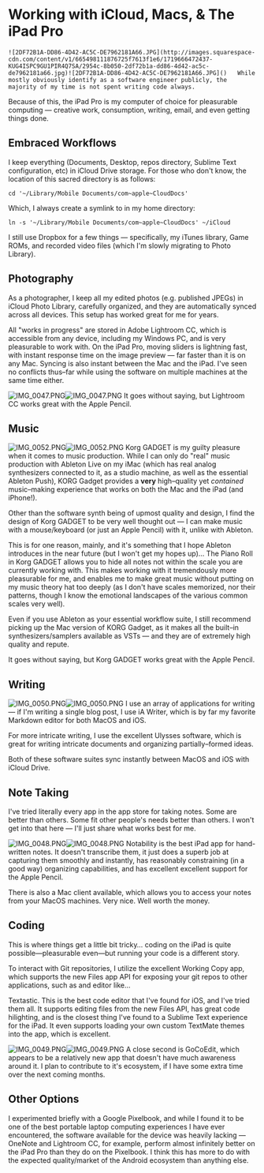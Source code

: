 # Working with iCloud, Macs, &amp; The iPad Pro

    ![2DF72B1A-DD86-4D42-AC5C-DE7962181A66.JPG](http://images.squarespace-cdn.com/content/v1/665498111876725f7613f1e6/1719666472437-KUG4ISPC9GU1PIR4Q7SA/2954c-8b050-2df72b1a-dd86-4d42-ac5c-de7962181a66.jpg)![2DF72B1A-DD86-4D42-AC5C-DE7962181A66.JPG]()   While mostly obviously identify as a software engineer publicly, the majority of my time is not spent writing code always.

 Because of this, the iPad Pro is my computer of choice for pleasurable computing — creative work, consumption, writing, email, and even getting things done.

 ## Embraced Workflows

 I keep everything (Documents, Desktop, repos directory, Sublime Text configuration, etc) in iCloud Drive storage. For those who don't know, the location of this sacred directory is as follows:

 
```
cd '~/Library/Mobile Documents/com~apple~CloudDocs'
```
 Which, I always create a symlink to in my home directory:

 
```
ln -s '~/Library/Mobile Documents/com~apple~CloudDocs' ~/iCloud
```
 I still use Dropbox for a few things — specifically, my iTunes library, Game ROMs, and recorded video files (which I'm slowly migrating to Photo Library).

 ## Photography

 As a photographer, I keep all my edited photos (e.g. published JPEGs) in iCloud Photo Library, carefully organized, and they are automatically synced across all devices. This setup has worked great for me for years.

 All "works in progress" are stored in Adobe Lightroom CC, which is accessible from any device, including my Windows PC, and is very pleasurable to work with. On the iPad Pro, moving sliders is lightning fast, with instant response time on the image preview — far faster than it is on any Mac. Syncing is also instant between the Mac and the iPad. I've seen no conflicts thus–far while using the software on multiple machines at the same time either.

   ![IMG_0047.PNG](http://images.squarespace-cdn.com/content/v1/665498111876725f7613f1e6/1719666466817-YENGTIUBJA6NPWNYZD66/181c8-a05ef-img_0047.png)![IMG_0047.PNG]()   It goes without saying, but Lightroom CC works great with the Apple Pencil.

 ## Music

   ![IMG_0052.PNG](http://images.squarespace-cdn.com/content/v1/665498111876725f7613f1e6/1719666517002-5UKMC1GYSHPZW4ZAW7H8/d8af5-b1dea-img_0052.png)![IMG_0052.PNG]()   Korg GADGET is my guilty pleasure when it comes to music production. While I can only do "real" music production with Ableton Live on my iMac (which has real analog synthesizers connected to it, as a studio machine, as well as the essential Ableton Push), KORG Gadget provides a **very** high–quality yet *contained* music–making experience that works on both the Mac and the iPad (and iPhone!). 

 Other than the software synth being of upmost quality and design, I find the design of Korg GADGET to be very well thought out — I can make music with a mouse/keyboard (or just an Apple Pencil) with it, unlike with Ableton.

 This is for one reason, mainly, and it's something that I hope Ableton introduces in the near future (but I won't get my hopes up)… The Piano Roll in Korg GADGET allows you to hide all notes not within the scale you are currently working with. This makes working with it tremendously more pleasurable for me, and enables me to make great music without putting on my music theory hat too deeply (as I don't have scales memorized, nor their patterns, though I know the emotional landscapes of the various common scales very well).

 Even if you use Ableton as your essential workflow suite, I still recommend picking up the Mac version of KORG Gadget, as it makes all the built–in synthesizers/samplers available as VSTs — and they are of extremely high quality and repute.

 It goes without saying, but Korg GADGET works great with the Apple Pencil.

 ## Writing

   ![IMG_0050.PNG](http://images.squarespace-cdn.com/content/v1/665498111876725f7613f1e6/1719666476020-R6RA1QZYIXJCG9E7AB9Q/3a45e-9fbca-img_0050.png)![IMG_0050.PNG]()   I use an array of applications for writing — if I'm writing a single blog post, I use iA Writer, which is by far my favorite Markdown editor for both MacOS and iOS.

 For more intricate writing, I use the excellent Ulysses software, which is great for writing intricate documents and organizing partially–formed ideas.

 Both of these software suites sync instantly between MacOS and iOS with iCloud Drive. 

 ## Note Taking

 I've tried literally every app in the app store for taking notes. Some are better than others. Some fit other people's needs better than others. I won't get into that here — I'll just share what works best for me. 

   ![IMG_0048.PNG](http://images.squarespace-cdn.com/content/v1/665498111876725f7613f1e6/1719666468472-1DCR9T89SEBGDA8PDHIX/23ca5-6f619-img_0048.png)![IMG_0048.PNG]()   Notability is the best iPad app for hand\-written notes. It doesn't transcribe them, it just does a superb job at capturing them smoothly and instantly, has reasonably constraining (in a good way) organizing capabilities, and has excellent excellent support for the Apple Pencil.

 There is also a Mac client available, which allows you to access your notes from your MacOS machines. Very nice. Well worth the money. 

 ## Coding

 This is where things get a little bit tricky… coding on the iPad is quite possible—pleasurable even—but running your code is a different story. 

 To interact with Git repositories, I utilize the excellent Working Copy app, which supports the new Files app API for exposing your git repos to other applications, such as and editor like…

 Textastic. This is the best code editor that I've found for iOS, and I've tried them all. It supports editing files from the new Files API, has great code hilighting, and is the closest thing I've found to a Sublime Text experience for the iPad. It even supports loading your own custom TextMate themes into the app, which is excellent. 

   ![IMG_0049.PNG](http://images.squarespace-cdn.com/content/v1/665498111876725f7613f1e6/1719666476515-RV8TMP9IUMDMDOJ14RQ0/3dedf-368b9-img_0049.png)![IMG_0049.PNG]()   A close second is GoCoEdit, which appears to be a relatively new app that doesn't have much awareness around it. I plan to contribute to it's ecosystem, if I have some extra time over the next coming months.

 ## Other Options

 I experimented briefly with a Google Pixelbook, and while I found it to be one of the best portable laptop computing experiences I have ever encountered, the software available for the device was heavily lacking — OneNote and Lightroom CC, for example, perform almost infinitely better on the iPad Pro than they do on the Pixelbook. I think this has more to do with the expected quality/market of the Android ecosystem than anything else.

  